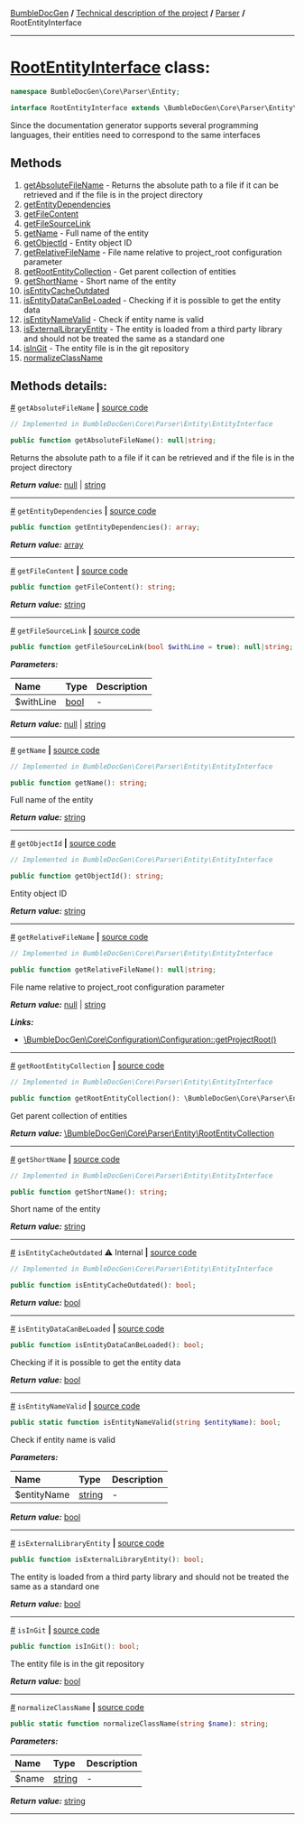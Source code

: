 [BumbleDocGen](/docs/README.md) **/**
[Technical description of the project](/docs/tech/readme.md) **/**
[Parser](/docs/tech/02_parser/readme.md) **/**
RootEntityInterface

---


# [RootEntityInterface](https://github.com/bumble-tech/bumble-doc-gen/blob/master/src/Core/Parser/Entity/RootEntityInterface.php#L11) class:

```php
namespace BumbleDocGen\Core\Parser\Entity;

interface RootEntityInterface extends \BumbleDocGen\Core\Parser\Entity\EntityInterface
```
Since the documentation generator supports several programming languages,
their entities need to correspond to the same interfaces

## Methods

1. [getAbsoluteFileName](#mgetabsolutefilename) - Returns the absolute path to a file if it can be retrieved and if the file is in the project directory
1. [getEntityDependencies](#mgetentitydependencies) 
1. [getFileContent](#mgetfilecontent) 
1. [getFileSourceLink](#mgetfilesourcelink) 
1. [getName](#mgetname) - Full name of the entity
1. [getObjectId](#mgetobjectid) - Entity object ID
1. [getRelativeFileName](#mgetrelativefilename) - File name relative to project_root configuration parameter
1. [getRootEntityCollection](#mgetrootentitycollection) - Get parent collection of entities
1. [getShortName](#mgetshortname) - Short name of the entity
1. [isEntityCacheOutdated](#misentitycacheoutdated) 
1. [isEntityDataCanBeLoaded](#misentitydatacanbeloaded) - Checking if it is possible to get the entity data
1. [isEntityNameValid](#misentitynamevalid) - Check if entity name is valid
1. [isExternalLibraryEntity](#misexternallibraryentity) - The entity is loaded from a third party library and should not be treated the same as a standard one
1. [isInGit](#misingit) - The entity file is in the git repository
1. [normalizeClassName](#mnormalizeclassname) 

## Methods details:

<a name="mgetabsolutefilename" href="#mgetabsolutefilename">#</a> `getAbsoluteFileName`  **|** [source code](https://github.com/bumble-tech/bumble-doc-gen/blob/master/src/Core/Parser/Entity/EntityInterface.php#L53)
```php
// Implemented in BumbleDocGen\Core\Parser\Entity\EntityInterface

public function getAbsoluteFileName(): null|string;
```
Returns the absolute path to a file if it can be retrieved and if the file is in the project directory

***Return value:*** [null](https://www.php.net/manual/en/language.types.null.php) | [string](https://www.php.net/manual/en/language.types.string.php)

---

<a name="mgetentitydependencies" href="#mgetentitydependencies">#</a> `getEntityDependencies`  **|** [source code](https://github.com/bumble-tech/bumble-doc-gen/blob/master/src/Core/Parser/Entity/RootEntityInterface.php#L33)
```php
public function getEntityDependencies(): array;
```

***Return value:*** [array](https://www.php.net/manual/en/language.types.array.php)

---

<a name="mgetfilecontent" href="#mgetfilecontent">#</a> `getFileContent`  **|** [source code](https://github.com/bumble-tech/bumble-doc-gen/blob/master/src/Core/Parser/Entity/RootEntityInterface.php#L40)
```php
public function getFileContent(): string;
```

***Return value:*** [string](https://www.php.net/manual/en/language.types.string.php)

---

<a name="mgetfilesourcelink" href="#mgetfilesourcelink">#</a> `getFileSourceLink`  **|** [source code](https://github.com/bumble-tech/bumble-doc-gen/blob/master/src/Core/Parser/Entity/RootEntityInterface.php#L42)
```php
public function getFileSourceLink(bool $withLine = true): null|string;
```

***Parameters:***

| Name | Type | Description |
|:-|:-|:-|
$withLine | [bool](https://www.php.net/manual/en/language.types.boolean.php) | - |

***Return value:*** [null](https://www.php.net/manual/en/language.types.null.php) | [string](https://www.php.net/manual/en/language.types.string.php)

---

<a name="mgetname" href="#mgetname">#</a> `getName`  **|** [source code](https://github.com/bumble-tech/bumble-doc-gen/blob/master/src/Core/Parser/Entity/EntityInterface.php#L30)
```php
// Implemented in BumbleDocGen\Core\Parser\Entity\EntityInterface

public function getName(): string;
```
Full name of the entity

***Return value:*** [string](https://www.php.net/manual/en/language.types.string.php)

---

<a name="mgetobjectid" href="#mgetobjectid">#</a> `getObjectId`  **|** [source code](https://github.com/bumble-tech/bumble-doc-gen/blob/master/src/Core/Parser/Entity/EntityInterface.php#L16)
```php
// Implemented in BumbleDocGen\Core\Parser\Entity\EntityInterface

public function getObjectId(): string;
```
Entity object ID

***Return value:*** [string](https://www.php.net/manual/en/language.types.string.php)

---

<a name="mgetrelativefilename" href="#mgetrelativefilename">#</a> `getRelativeFileName`  **|** [source code](https://github.com/bumble-tech/bumble-doc-gen/blob/master/src/Core/Parser/Entity/EntityInterface.php#L46)
```php
// Implemented in BumbleDocGen\Core\Parser\Entity\EntityInterface

public function getRelativeFileName(): null|string;
```
File name relative to project_root configuration parameter

***Return value:*** [null](https://www.php.net/manual/en/language.types.null.php) | [string](https://www.php.net/manual/en/language.types.string.php)

***Links:***
- [\BumbleDocGen\Core\Configuration\Configuration::getProjectRoot()](/docs/tech/02_parser/classes/Configuration.md#mgetprojectroot)

---

<a name="mgetrootentitycollection" href="#mgetrootentitycollection">#</a> `getRootEntityCollection`  **|** [source code](https://github.com/bumble-tech/bumble-doc-gen/blob/master/src/Core/Parser/Entity/EntityInterface.php#L23)
```php
// Implemented in BumbleDocGen\Core\Parser\Entity\EntityInterface

public function getRootEntityCollection(): \BumbleDocGen\Core\Parser\Entity\RootEntityCollection;
```
Get parent collection of entities

***Return value:*** [\BumbleDocGen\Core\Parser\Entity\RootEntityCollection](https://github.com/bumble-tech/bumble-doc-gen/blob/master/src/Core/Parser/Entity/RootEntityCollection.php)

---

<a name="mgetshortname" href="#mgetshortname">#</a> `getShortName`  **|** [source code](https://github.com/bumble-tech/bumble-doc-gen/blob/master/src/Core/Parser/Entity/EntityInterface.php#L37)
```php
// Implemented in BumbleDocGen\Core\Parser\Entity\EntityInterface

public function getShortName(): string;
```
Short name of the entity

***Return value:*** [string](https://www.php.net/manual/en/language.types.string.php)

---

<a name="misentitycacheoutdated" href="#misentitycacheoutdated">#</a> `isEntityCacheOutdated` ⚠️ Internal  **|** [source code](https://github.com/bumble-tech/bumble-doc-gen/blob/master/src/Core/Parser/Entity/EntityInterface.php#L58)
```php
// Implemented in BumbleDocGen\Core\Parser\Entity\EntityInterface

public function isEntityCacheOutdated(): bool;
```

***Return value:*** [bool](https://www.php.net/manual/en/language.types.boolean.php)

---

<a name="misentitydatacanbeloaded" href="#misentitydatacanbeloaded">#</a> `isEntityDataCanBeLoaded`  **|** [source code](https://github.com/bumble-tech/bumble-doc-gen/blob/master/src/Core/Parser/Entity/RootEntityInterface.php#L23)
```php
public function isEntityDataCanBeLoaded(): bool;
```
Checking if it is possible to get the entity data

***Return value:*** [bool](https://www.php.net/manual/en/language.types.boolean.php)

---

<a name="misentitynamevalid" href="#misentitynamevalid">#</a> `isEntityNameValid`  **|** [source code](https://github.com/bumble-tech/bumble-doc-gen/blob/master/src/Core/Parser/Entity/RootEntityInterface.php#L18)
```php
public static function isEntityNameValid(string $entityName): bool;
```
Check if entity name is valid

***Parameters:***

| Name | Type | Description |
|:-|:-|:-|
$entityName | [string](https://www.php.net/manual/en/language.types.string.php) | - |

***Return value:*** [bool](https://www.php.net/manual/en/language.types.boolean.php)

---

<a name="misexternallibraryentity" href="#misexternallibraryentity">#</a> `isExternalLibraryEntity`  **|** [source code](https://github.com/bumble-tech/bumble-doc-gen/blob/master/src/Core/Parser/Entity/RootEntityInterface.php#L28)
```php
public function isExternalLibraryEntity(): bool;
```
The entity is loaded from a third party library and should not be treated the same as a standard one

***Return value:*** [bool](https://www.php.net/manual/en/language.types.boolean.php)

---

<a name="misingit" href="#misingit">#</a> `isInGit`  **|** [source code](https://github.com/bumble-tech/bumble-doc-gen/blob/master/src/Core/Parser/Entity/RootEntityInterface.php#L38)
```php
public function isInGit(): bool;
```
The entity file is in the git repository

***Return value:*** [bool](https://www.php.net/manual/en/language.types.boolean.php)

---

<a name="mnormalizeclassname" href="#mnormalizeclassname">#</a> `normalizeClassName`  **|** [source code](https://github.com/bumble-tech/bumble-doc-gen/blob/master/src/Core/Parser/Entity/RootEntityInterface.php#L13)
```php
public static function normalizeClassName(string $name): string;
```

***Parameters:***

| Name | Type | Description |
|:-|:-|:-|
$name | [string](https://www.php.net/manual/en/language.types.string.php) | - |

***Return value:*** [string](https://www.php.net/manual/en/language.types.string.php)

---
